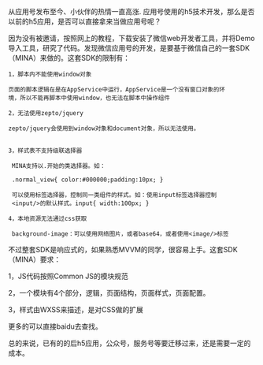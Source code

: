 从应用号发布至今、小伙伴的热情一直高涨. 应用号使用的h5技术开发，那么是否以前的h5应用，是否可以直接拿来当做应用号呢？

因为没有被邀请，按照网上的教程，下载安装了微信web开发者工具，并将Demo导入工具，研究了代码。发现微信应用号的开发，是要基于微信自己的一套SDK（MINA）来做的。这套SDK的限制有：

    1，脚本内不能使用window对象

    页面的脚本逻辑在是在AppService中运行，AppService是一个没有窗口对象的环
    境，所以不能再脚本中使用window，也无法在脚本中操作组件

    2，无法使用zepto/jquery

    zepto/jquery会使用到window对象和document对象，所以无法使用。


    3，样式表不支持级联选择器

     MINA支持以.开始的类选择器。如：

     .normal_view{ color:#000000;padding:10px; }

     可以使用标签选择器，控制同一类组件的样式。如：使用input标签选择器控制
     <input/>的默认样式。input{ width:100px; }

    4，本地资源无法通过css获取

     background-image：可以使用网络图片，或者base64，或者使用<image/>标签

不过整套SDK是响应式的，如果熟悉MVVM的同学，很容易上手。这套SDK（MINA）要求：

1，JS代码按照Common JS的模块规范

2，一个模块有4个部分，逻辑，页面结构，页面样式，页面配置。

3，样式由WXSS来描述，是对CSS做的扩展

更多的可以直接baidu去查找。

总的来说，已有的的后h5应用，公众号，服务号等要迁移过来，还是需要一定的成本。